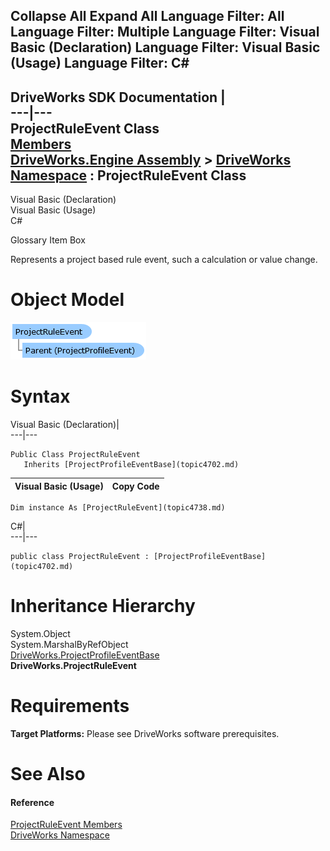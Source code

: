 Collapse All Expand All Language Filter: All  Language Filter: Multiple  Language Filter: Visual Basic (Declaration) Language Filter: Visual Basic (Usage) Language Filter: C#  
---  
DriveWorks SDK Documentation  |   
---|---  
ProjectRuleEvent Class   
[Members](topic4739.md)   
[DriveWorks.Engine Assembly](topic2156.md) > [DriveWorks Namespace](topic2159.md) : ProjectRuleEvent Class  
---  
  
Visual Basic (Declaration)    
Visual Basic (Usage)    
C# 

Glossary Item Box

Represents a project based rule event, such a calculation or value change. 

# Object Model

![](dotnetdiagramimages/image234.png)

# Syntax

Visual Basic (Declaration)|   
---|---  
      
    
    Public Class ProjectRuleEvent 
       Inherits [ProjectProfileEventBase](topic4702.md)  
  
Visual Basic (Usage)| Copy Code  
---|---  
      
    
    Dim instance As [ProjectRuleEvent](topic4738.md)  
  
C#|   
---|---  
      
    
    public class ProjectRuleEvent : [ProjectProfileEventBase](topic4702.md)   
  
# Inheritance Hierarchy

System.Object  
System.MarshalByRefObject  
[DriveWorks.ProjectProfileEventBase](topic4702.md)  
**DriveWorks.ProjectRuleEvent**  


# Requirements

**Target Platforms:** Please see DriveWorks software prerequisites.

# See Also

#### Reference

[ProjectRuleEvent Members](topic4739.md)   
[DriveWorks Namespace](topic2159.md)


